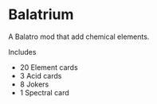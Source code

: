 # Balatrium
A Balatro mod that add chemical elements.

Includes
* 20 Element cards
* 3 Acid cards
* 8 Jokers
* 1 Spectral card
